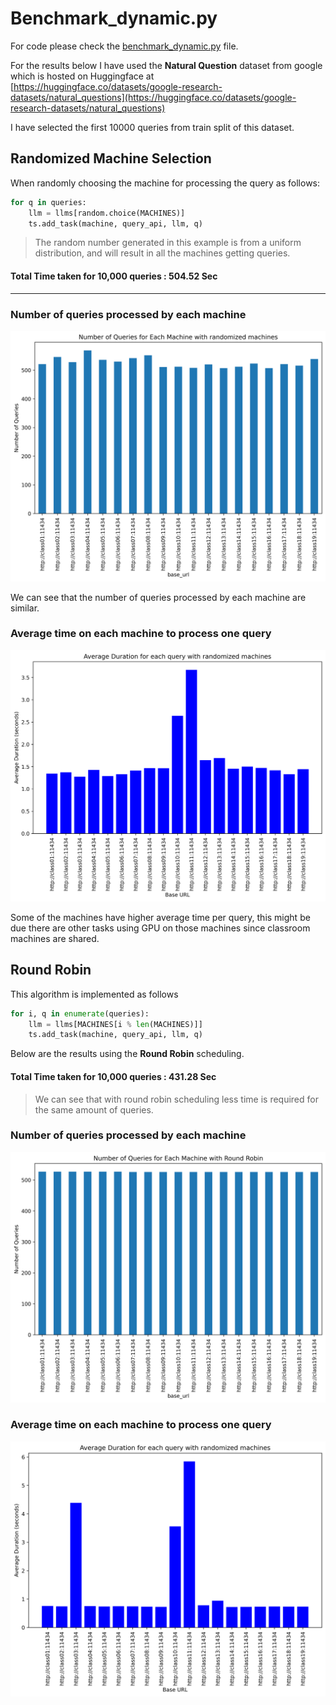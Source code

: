 # Benchmark_dynamic.py

For code please check the [benchmark_dynamic.py](./benchmark_dynamic.py) file.

For the results below I have used the **Natural Question** dataset from google which is hosted on Huggingface at [https://huggingface.co/datasets/google-research-datasets/natural_questions](https://huggingface.co/datasets/google-research-datasets/natural_questions)

I have selected the first 10000 queries from train split of this dataset. 

## Randomized Machine Selection
When randomly choosing the machine for processing the query as follows:

```python 
for q in queries:
    llm = llms[random.choice(MACHINES)]
    ts.add_task(machine, query_api, llm, q)
```
> The random number generated in this example is from a uniform distribution, and will result in all the machines getting queries.


#### Total Time taken for 10,000 queries : **504.52 Sec**

---
### Number of queries processed by each machine
![](./plots/randomized_machine_num_of_queries_10000.png)

We can see that the number of queries processed by each machine are similar.

### Average time on each machine to process one query
![](./plots/randomized_machine_avg_timings_10000.png)

Some of the machines have higher average time per query, this might be due there are other tasks using GPU on those machines since classroom machines are shared.

## Round Robin

This algorithm is implemented as follows 

```python 
for i, q in enumerate(queries):
    llm = llms[MACHINES[i % len(MACHINES)]]
    ts.add_task(machine, query_api, llm, q)
```

Below are the results using the **Round Robin** scheduling. 

#### Total Time taken for 10,000 queries : **431.28 Sec**

> We can see that with round robin scheduling less time is required for the same amount of queries.

### Number of queries processed by each machine

![](./plots/round_robin_machine_num_of_queries_10000.png)

### Average time on each machine to process one query

![](./plots/round_robin_machine_avg_timings_10000.png)